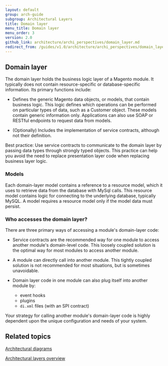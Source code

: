 ```yaml
---
layout: default
group: arch-guide
subgroup: Architectural Layers
title: Domain layer
menu_title: Domain layer
menu_order: 3
version: 2.0
github_link: architecture/archi_perspectives/domain_layer.md
redirect_from: /guides/v1.0/architecture/archi_perspectives/domain_layer.html
---
```




<h2>Domain layer</h2>
The domain layer holds the business logic layer of a Magento module. It typically does not contain resource-specific or database-specific information. Its primary functions include:

* Defines the generic Magento data objects, or models, that contain business logic. This logic defines which operations can be performed on particular types of data, such as a Customer object. These models contain generic information only. Applications can also use SOAP or RESTful endpoints to request data from models. 

* (Optionally) Includes the implementation of service contracts, although not their definition.

Best practice: Use service contracts to communicate to the domain layer by passing data types through strongly typed objects. This practice can help you avoid the need to replace presentation layer code when replacing business layer logic. 



<h3>Models</h3>

Each domain-layer model contains a reference to a resource model, which it uses to retrieve data from the database with MySql calls.  This resource model contains logic for connecting to the underlying database, typically MySQL. A model requires a resource model only if the model data must persist. 

<h3>Who accesses the domain layer?</h3>
There are three primary ways of accessing a module's domain-layer code:

* Service contracts are the recommended way for one module to access another module's domain-level code. This loosely coupled solution is the optimal way for most modules to access another module. 

* A module can directly call into another module. This tightly coupled solution is not recommended for most situations, but is sometimes unavoidable.

* Domain layer code in one module can also plug itself into another module by: 

    * event hooks
    * plugins
    * `di.xml` files (with an SPI contract) 
    
Your strategy for calling another module's domain-layer code is highly dependent upon the unique configuration and needs of your system. 
  

<h2 id="related">Related topics</h2>
<a href="{{ site.gdeurl }}architecture/archi_perspectives/arch_diagrams.html">Architectural diagrams</a>


<a href="{{ site.gdeurl }}architecture/archi_perspectives/ALayers_intro.html">Architectural layers overview</a>

 
